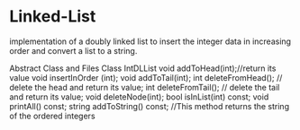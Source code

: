 # Linked-List
implementation of a doubly linked list to insert the integer data in increasing order and convert a list to a string.

Abstract Class and Files
Class IntDLList
void addToHead(int);//return its value
void insertInOrder (int);
void addToTail(int);
int  deleteFromHead(); // delete the head and return
its value;
int  deleteFromTail(); // delete the tail and return
its value;
void deleteNode(int);
bool isInList(int) const;
void printAll() const;
string addToString() const; //This method returns the
string of the ordered integers

